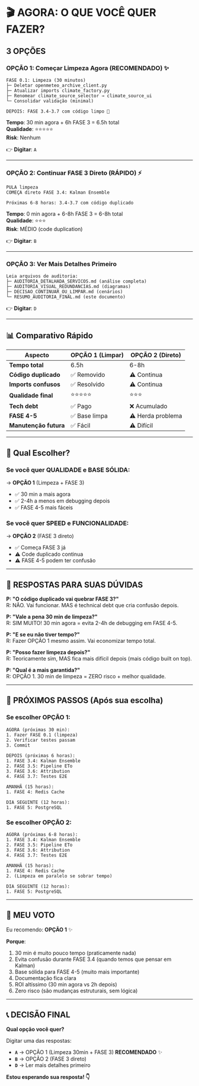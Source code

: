 # 🎬 AGORA: O QUE VOCÊ QUER FAZER?

## 3 OPÇÕES

### OPÇÃO 1: Começar Limpeza Agora (RECOMENDADO) ✨

```
FASE 0.1: Limpeza (30 minutos)
├─ Deletar openmeteo_archive_client.py
├─ Atualizar imports climate_factory.py
├─ Renomear climate_source_selector → climate_source_ui
└─ Consolidar validação (minimal)

DEPOIS: FASE 3.4-3.7 com código limpo 🚀
```

**Tempo**: 30 min agora + 6h FASE 3 = 6.5h total  
**Qualidade**: ⭐⭐⭐⭐⭐  
**Risk**: Nenhum  

👉 **Digitar**: `A`

---

### OPÇÃO 2: Continuar FASE 3 Direto (RÁPIDO) ⚡

```
PULA limpeza
COMEÇA direto FASE 3.4: Kalman Ensemble

Próximas 6-8 horas: 3.4-3.7 com código duplicado
```

**Tempo**: 0 min agora + 6-8h FASE 3 = 6-8h total  
**Qualidade**: ⭐⭐⭐  
**Risk**: MÉDIO (code duplication)  

👉 **Digitar**: `B`

---

### OPÇÃO 3: Ver Mais Detalhes Primeiro

```
Leia arquivos de auditoria:
├─ AUDITORIA_DETALHADA_SERVICOS.md (análise completa)
├─ AUDITORIA_VISUAL_REDUNDANCIAS.md (diagramas)
├─ DECISAO_CONTINUAR_OU_LIMPAR.md (cenários)
└─ RESUMO_AUDITORIA_FINAL.md (este documento)
```

👉 **Digitar**: `D`

---

## 📊 Comparativo Rápido

| Aspecto | OPÇÃO 1 (Limpar) | OPÇÃO 2 (Direto) |
|--------|-----------------|-----------------|
| **Tempo total** | 6.5h | 6-8h |
| **Código duplicado** | ✅ Removido | ⚠️ Continua |
| **Imports confusos** | ✅ Resolvido | ⚠️ Continua |
| **Qualidade final** | ⭐⭐⭐⭐⭐ | ⭐⭐⭐ |
| **Tech debt** | ✅ Pago | ❌ Acumulado |
| **FASE 4-5** | ✅ Base limpa | ⚠️ Herda problema |
| **Manutenção futura** | ✅ Fácil | ⚠️ Difícil |

---

## 🎯 Qual Escolher?

### Se você quer QUALIDADE e BASE SÓLIDA:
→ **OPÇÃO 1** (Limpeza + FASE 3)

- ✅ 30 min a mais agora
- ✅ 2-4h a menos em debugging depois
- ✅ FASE 4-5 mais fáceis

### Se você quer SPEED e FUNCIONALIDADE:
→ **OPÇÃO 2** (FASE 3 direto)

- ✅ Começa FASE 3 já
- ⚠️ Code duplicado continua
- ⚠️ FASE 4-5 podem ter confusão

---

## 📝 RESPOSTAS PARA SUAS DÚVIDAS

**P: "O código duplicado vai quebrar FASE 3?"**  
R: NÃO. Vai funcionar. MAS é technical debt que cria confusão depois.

**P: "Vale a pena 30 min de limpeza?"**  
R: SIM MUITO! 30 min agora = evita 2-4h de debugging em FASE 4-5.

**P: "E se eu não tiver tempo?"**  
R: Fazer OPÇÃO 1 mesmo assim. Vai economizar tempo total.

**P: "Posso fazer limpeza depois?"**  
R: Teoricamente sim, MAS fica mais difícil depois (mais código built on top).

**P: "Qual é a mais garantida?"**  
R: OPÇÃO 1. 30 min de limpeza = ZERO risco + melhor qualidade.

---

## 🚀 PRÓXIMOS PASSOS (Após sua escolha)

### Se escolher OPÇÃO 1:

```
AGORA (próximas 30 min):
1. Fazer FASE 0.1 (limpeza)
2. Verificar testes passam
3. Commit

DEPOIS (próximas 6 horas):
1. FASE 3.4: Kalman Ensemble
2. FASE 3.5: Pipeline ETo
3. FASE 3.6: Attribution
4. FASE 3.7: Testes E2E

AMANHÃ (15 horas):
1. FASE 4: Redis Cache

DIA SEGUINTE (12 horas):
1. FASE 5: PostgreSQL
```

### Se escolher OPÇÃO 2:

```
AGORA (próximas 6-8 horas):
1. FASE 3.4: Kalman Ensemble
2. FASE 3.5: Pipeline ETo
3. FASE 3.6: Attribution
4. FASE 3.7: Testes E2E

AMANHÃ (15 horas):
1. FASE 4: Redis Cache
2. (Limpeza em paralelo se sobrar tempo)

DIA SEGUINTE (12 horas):
1. FASE 5: PostgreSQL
```

---

## 🎯 MEU VOTO

Eu recomendo: **OPÇÃO 1** ✨

**Porque**:
1. 30 min é muito pouco tempo (praticamente nada)
2. Evita confusão durante FASE 3.4 (quando temos que pensar em Kalman)
3. Base sólida para FASE 4-5 (muito mais importante)
4. Documentação fica clara
5. ROI altíssimo (30 min agora vs 2h depois)
6. Zero risco (são mudanças estruturais, sem lógica)

---

## 📞 DECISÃO FINAL

**Qual opção você quer?**

Digitar uma das respostas:

- **`A`** → OPÇÃO 1 (Limpeza 30min + FASE 3)  **RECOMENDADO** ✨
- **`B`** → OPÇÃO 2 (FASE 3 direto)
- **`D`** → Ler mais detalhes primeiro

**Estou esperando sua resposta! 👇**


